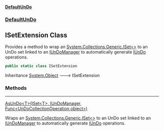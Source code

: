 #### [DefaultUnDo](DefaultUnDo.md 'DefaultUnDo')
### [DefaultUnDo](DefaultUnDo.md#DefaultUnDo 'DefaultUnDo')
## ISetExtension Class
Provides a method to wrap an [System.Collections.Generic.ISet&lt;&gt;](https://docs.microsoft.com/en-us/dotnet/api/System.Collections.Generic.ISet-1 'System.Collections.Generic.ISet`1') to an UnDo set linked to an [IUnDoManager](IUnDoManager.md 'DefaultUnDo.IUnDoManager') to automatically generate [IUnDo](IUnDo.md 'DefaultUnDo.IUnDo') operations.  
```csharp
public static class ISetExtension
```

Inheritance [System.Object](https://docs.microsoft.com/en-us/dotnet/api/System.Object 'System.Object') &#129106; ISetExtension  
### Methods

***
[AsUnDo&lt;T&gt;(ISet&lt;T&gt;, IUnDoManager, Func&lt;UnDoCollectionOperation,object&gt;)](ISetExtension_AsUnDo_T_(ISet_T__IUnDoManager_Func_UnDoCollectionOperation_object_).md 'DefaultUnDo.ISetExtension.AsUnDo&lt;T&gt;(System.Collections.Generic.ISet&lt;T&gt;, DefaultUnDo.IUnDoManager, System.Func&lt;DefaultUnDo.UnDoCollectionOperation,object&gt;)')

Wraps an [System.Collections.Generic.ISet&lt;&gt;](https://docs.microsoft.com/en-us/dotnet/api/System.Collections.Generic.ISet-1 'System.Collections.Generic.ISet`1') to an UnDo set linked to an [IUnDoManager](IUnDoManager.md 'DefaultUnDo.IUnDoManager') to automatically generate [IUnDo](IUnDo.md 'DefaultUnDo.IUnDo') operations.  
